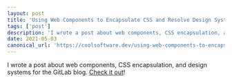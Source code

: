 ```yaml
---
layout: post
title: 'Using Web Components to Encapsulate CSS and Resolve Design System Conflicts'
tags: ['post']
description: 'I wrote a post about web components, CSS encapsulation, and design systems for the GitLab blog'
date: 2021-05-03
canonical_url: 'https://coolsoftware.dev/using-web-components-to-encapsulate-css-and-resolve-design-system-conflicts/'
---
```


I wrote a post about web components, CSS encapsulation, and design systems for the GitLab blog. [Check it out](https://about.gitlab.com/blog/2021/05/03/using-web-components-to-encapsulate-css-and-resolve-design-system-conflicts/)!